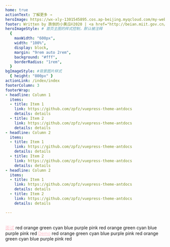 ```yaml
---
home: true
actionText: 了解更多 →
heroImage: https://wx-xly-1301545895.cos.ap-beijing.myqcloud.com/my-website/logo.png
footer: Written by 跌倒的小黄瓜©2020 | <a href="http://beian.miit.gov.cn/" target="_blank">豫ICP备20006399号</a>
heroImageStyle: # 首页主图的样式控制，默认被注释
  {
    maxWidth: "600px",
    width: "100%",
    display: block,
    margin: "9rem auto 2rem",
    background: "#fff",
    borderRadius: "1rem",
  }
bgImageStyle: #背景图片样式
  { height: "800px" }
actionLink: /index/index
footerColumn: 3
footerWrap: 
- headline: Column 1
  items:
  - title: Item 1
    link: https://github.com/zpfz/vuepress-theme-antdocs
    details: details
  - title: Item 2
    link: https://github.com/zpfz/vuepress-theme-antdocs
    details: details
- headline: Column 2
  items:
  - title: Item 1
    link: https://github.com/zpfz/vuepress-theme-antdocs
    details: details
  - title: Item 2
    link: https://github.com/zpfz/vuepress-theme-antdocs
    details: details
- headline: Column 2
  items:
  - title: Item 1
    link: https://github.com/zpfz/vuepress-theme-antdocs
    details: details
  - title: Item 2
    link: https://github.com/zpfz/vuepress-theme-antdocs
    details: details

---
```


##

<a-divider />

<a-row justify="center" type="end">

</a-row>
<a-tag color="pink">
<a href="https://github.com/zpfz/vuepress-theme-antdocs" style="color:pink;">面试</a>
      </a-tag>
      <a-tag color="red">
        red
      </a-tag>
      <a-tag color="orange">
        orange
      </a-tag>
      <a-tag color="green">
        green
      </a-tag>
      <a-tag color="cyan">
        cyan
      </a-tag>
      <a-tag color="blue">
        blue
      </a-tag>
      <a-tag color="purple">
        purple
      </a-tag>
      <a-tag color="pink">
        pink
      </a-tag>
      <a-tag color="red">
        red
      </a-tag>
      <a-tag color="orange">
        orange
      </a-tag>
      <a-tag color="green">
        green
      </a-tag>
      <a-tag color="cyan">
        cyan
      </a-tag>
      <a-tag color="blue">
        blue
      </a-tag>
      <a-tag color="purple">
        purple
      </a-tag>
      <a-tag color="pink">
        pink
      </a-tag>
      <a-tag color="red">
        red
      </a-tag>
      <a-tag color="pink">
<a href="/Demo/" style="color:pink;">Demo</a>
      </a-tag>
      <a-tag color="red">
        red
      </a-tag>
      <a-tag color="orange">
        orange
      </a-tag>
      <a-tag color="green">
        green
      </a-tag>
      <a-tag color="cyan">
        cyan
      </a-tag>
      <a-tag color="blue">
        blue
      </a-tag>
      <a-tag color="purple">
        purple
      </a-tag>
      <a-tag color="pink">
        pink
      </a-tag>
      <a-tag color="red">
        red
      </a-tag>
      <a-tag color="orange">
        orange
      </a-tag>
      <a-tag color="green">
        green
      </a-tag>
      <a-tag color="cyan">
        cyan
      </a-tag>
      <a-tag color="blue">
        blue
      </a-tag>
      <a-tag color="purple">
        purple
      </a-tag>
      <a-tag color="pink">
        pink
      </a-tag>
      <a-tag color="red">
        red
      </a-tag>

<!-- <a-row justify="center" type="end">
    <a-col :span="6">
        <a-card title="Card title" :bordered="false" style="width: 300px;">
            <p>Card content</p>
            <p>Card content</p>
            <p>Card content</p>
        </a-card>
    </a-col>
    <a-col :span="6">
    <a-card title="Card title" :bordered="false" style="width: 300px;">
            <p>Card content</p>
            <p>Card content</p>
            <p>Card content</p>
        </a-card>
    </a-col>
    <a-col :span="6">
    <a-card title="Card title" :bordered="false" style="width: 300px;">
            <p>Card content</p>
            <p>Card content</p>
            <p>Card content</p>
        </a-card>
    </a-col>
    <a-col :span="6">
       <a-card title="Card title" :bordered="false" style="width: 300px;">
            <p>Card content</p>
            <p>Card content</p>
            <p>Card content</p>
        </a-card>
    </a-col>
</a-row> -->
<!-- <a-row justify="center" type="end">
    <a-col :span="6">
        <a-card hoverable style="width: 300px">
            <img
            slot="cover"
            alt="example"
            src="https://os.alipayobjects.com/rmsportal/QBnOOoLaAfKPirc.png"
            />
            <a-card-meta title="Europe Street beat">
            <template slot="description">
                www.instagram.com
            </template>
            </a-card-meta>
        </a-card>
    </a-col>
    <a-col :span="6">
        <a-card hoverable style="width: 300px">
            <img
            slot="cover"
            alt="example"
            src="https://os.alipayobjects.com/rmsportal/QBnOOoLaAfKPirc.png"
            />
            <a-card-meta title="Europe Street beat">
            <template slot="description">
                www.instagram.com
            </template>
            </a-card-meta>
        </a-card>
    </a-col>
    <a-col :span="6">
        <a-card hoverable style="width: 300px">
            <img
            slot="cover"
            alt="example"
            src="https://os.alipayobjects.com/rmsportal/QBnOOoLaAfKPirc.png"
            />
            <a-card-meta title="Europe Street beat">
            <template slot="description">
                www.instagram.com
            </template>
            </a-card-meta>
        </a-card>
    </a-col>
    <a-col :span="6">
        <a-card hoverable style="width: 300px">
            <img
            slot="cover"
            alt="example"
            src="https://os.alipayobjects.com/rmsportal/QBnOOoLaAfKPirc.png"
            />
            <a-card-meta title="Europe Street beat">
            <template slot="description">
                www.instagram.com
            </template>
            </a-card-meta>
        </a-card>
    </a-col>
</a-row>
<a-row>
    <a-col :span="6">
        <a-card hoverable style="width: 300px">
            <img
            slot="cover"
            alt="example"
            src="https://gw.alipayobjects.com/zos/rmsportal/JiqGstEfoWAOHiTxclqi.png"
            />
            <a-card-meta title="Card title" description="This is the description">
            </a-card-meta>
        </a-card>
    </a-col>
    <a-col :span="6">
        <a-card hoverable style="width: 300px;">
            <img
            slot="cover"
            alt="example"
            src="https://gw.alipayobjects.com/zos/rmsportal/JiqGstEfoWAOHiTxclqi.png"
            />
            <a-card-meta title="Card title" description="This is the description">
            </a-card-meta>
        </a-card>
    </a-col>
    <a-col :span="6">
        <a-card hoverable style="width: 300px">
            <img
            slot="cover"
            alt="example"
            src="https://gw.alipayobjects.com/zos/rmsportal/JiqGstEfoWAOHiTxclqi.png"
            />
            <a-card-meta title="Card title" description="This is the description">
            </a-card-meta>
        </a-card>
    </a-col>
    <a-col :span="6">
        <a-card hoverable style="width: 300px">
            <img
            slot="cover"
            alt="example"
            src="https://gw.alipayobjects.com/zos/rmsportal/JiqGstEfoWAOHiTxclqi.png"
            />
            <a-card-meta title="Card title" description="This is the description">
            </a-card-meta>
        </a-card>
    </a-col>
</a-row> -->

<br />
<br />

<CatalogGraph />